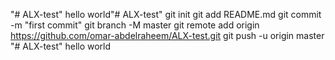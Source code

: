 "# ALX-test" 
hello world"# ALX-test"  git init git add README.md git commit -m "first commit" git branch -M master git remote add origin https://github.com/omar-abdelraheem/ALX-test.git git push -u origin master
"# ALX-test" 
hello world